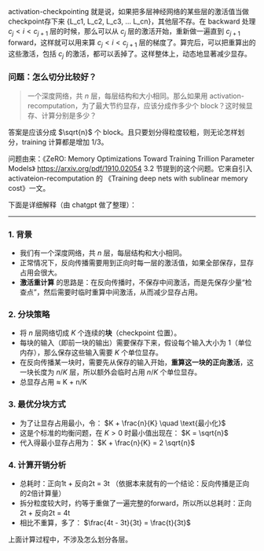 activation-checkpointing 就是说，如果把多层神经网络的某些层的激活值当做checkpoint存下来 {L_c1, L_c2, L_c3, ... L_cn}，其他层不存。在 backward 处理 $c_j < i < c_{j+1}$ 层的时候，那么可以从 ${c_j}$ 层的激活开始，重新做一遍直到 $c_{j+1}$ forward，这样就可以用来算 $c_j < i < c_{j+1}$ 层的梯度了。算完后，可以把重算出的这些激活，包括 $c_j$ 的激活，都可以丢掉了。这样整体上，动态地显著减少显存。

### 问题：怎么切分比较好？

> 一个深度网络，共 $n$ 层，每层结构和大小相同。那么如果用 activation-recomputation，为了最大节约显存，应该分成作多少个 block？这时候显存、计算分别是多少？

答案是应该分成 $\sqrt{n}$ 个 block。且只要划分得粒度较粗，则无论怎样划分，training 计算都是增加 1/3。

问题由来：《ZeRO: Memory Optimizations Toward Training Trillion Parameter Models》 https://arxiv.org/pdf/1910.02054 3.2 节提到的这个问题。它来自引入 activateion-recomputation 的 《Training deep nets with sublinear memory cost》一文。

下面是详细解释（由 chatgpt 做了整理）：

---

### 1. 背景

* 我们有一个深度网络，共 $n$ 层，每层结构和大小相同。
* 正常情况下，反向传播需要用到正向时每一层的激活值，如果全部保存，显存占用会很大。
* **激活重计算** 的思路是：在反向传播时，不保存中间激活，而是先保存少量“检查点”，然后需要时临时重算中间激活，从而减少显存占用。

### 2. 分块策略

* 将 $n$ 层网络切成 $K$ 个连续的**块**（checkpoint 位置）。
* 每块的输入（即前一块的输出）需要保存下来，假设每个输入大小为 1（单位内存），那么保存这些输入需要 $K$ 个单位显存。
* 在反向传播某一块时，需要先从保存的输入开始，**重算这一块的正向激活**，这一块长度为 $n/K$ 层，所以额外会临时占用 $n/K$ 个单位显存。
* 总显存占用 ≈ K + n/K

### 3. 最优分块方式

* 为了让显存占用最小，令： $K + \frac{n}{K} \quad \text{最小化}$
* 这是个标准的均衡问题，在 $K > 0$ 时最小值出现在： $K = \sqrt{n}$
* 代入得最小显存占用为： $K + \frac{n}{K} = 2 \sqrt{n}$

### 4. 计算开销分析

* 总耗时：正向1t + 反向2t = 3t （依据本来就有的一个结论：反向传播是正向的2倍计算量）
* 拆分粒度较大时，约等于重做了一遍完整的forward，所以所以总耗时：正向2t + 反向2t = 4t    
* 相比不重算，多了： $\frac{4t - 3t}{3t} = \frac{t}{3t}$

上面计算过程中，不涉及怎么划分各层。
